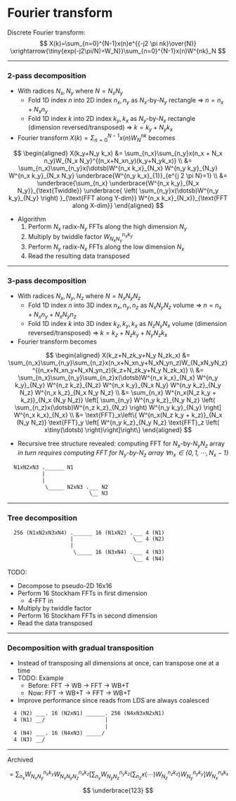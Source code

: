 # Fourier transform

Discrete Fourier transform:
$$
X(k)=\sum_{n=0}^{N-1}x(n)e^{{-j2 \pi nk}\over{N}} \xrightarrow{\tiny{exp(-j2\pi/N)=W_N}}\sum_{n=0}^{N-1}x(n)W^{nk}_N
$$

***

### 2-pass decomposition

- With radices $N_x, N_y$ where $N=N_xN_y$
  - Fold 1D index $n$ into 2D index $n_x,n_y$ as $N_x$-by-$N_y$ rectangle
  $\Rightarrow$ $n=n_x+N_xn_y$
  - Fold 1D index $k$ into 2D index $k_y,k_x$ as $N_y$-by-$N_x$ rectangle (dimension reversed/transposed) $\Rightarrow$ $k=k_y+N_y k_x$
- Fourier transform $X(k)=\Sigma_{n=0}^{N-1}x(n)W^{nk}_N$ becomes

$$
\begin{aligned}
X(k_y+N_y k_x) &= \sum_{n_x}\sum_{n_y}x(n_x + N_x n_y)W_{N_x N_y}^{(n_x+N_xn_y)(k_y+N_yk_x)} \\
&= \sum_{n_x}\sum_{n_y}x(\dotsb)W^{n_x k_x}_{N_x} W^{n_y k_y}_{N_y} W^{n_x k_y}_{N_x N_y} \underbrace{W^{n_y k_x}_{1}}_{e^{j 2 \pi N}=1} \\
&= \underbrace{\sum_{n_x} \underbrace{W^{n_x k_y}_{N_x N_y}}_{\text{Twiddle}}
   \underbrace{
     \left(
       \sum_{n_y}x(\dotsb)W^{n_y k_y}_{N_y}
     \right)
   }_{\text{FFT along Y-dim}}
   W^{n_x k_x}_{N_x}}_{\text{FFT along X-dim}}
\end{aligned}
$$

- Algorithm
  1. Perform $N_x$ radix-$N_y$ FFTs along the high dimension $N_y$
  2. Multiply by twiddle factor $W^{n_x k_y}_{N_x N_y}$
  3. Perform $N_y$ radix-$N_x$ FFTs along the low dimension $N_x$
  4. Read the resulting data transposed

***

### 3-pass decomposition

- With radices $N_x, N_y, N_z$ where $N=N_xN_yN_z$
  - Fold 1D index $n$ into 3D index $n_x,n_y,n_z$ as $N_x N_y N_z$ volume
  $\Rightarrow$ $n=n_x+N_xn_y+N_xN_yn_z$
  - Fold 1D index $k$ into 3D index $k_z,k_y,k_x$ as $N_z N_y N_x$ volume (dimension reversed/transposed) $\Rightarrow$ $k=k_z+N_zk_y+N_y N_zk_x$
- Fourier transform becomes

$$
\begin{aligned}
X(k_z+N_zk_y+N_y N_zk_x) &= \sum_{n_x}\sum_{n_y}\sum_{n_z}x(n_x+N_xn_y+N_xN_yn_z)W_{N_xN_yN_z}^{(n_x+N_xn_y+N_xN_yn_z)(k_z+N_zk_y+N_y N_zk_x)} \\
&= \sum_{n_x}\sum_{n_y}\sum_{n_z}x(\dotsb)W^{n_x k_x}_{N_x} W^{n_y k_y}_{N_y} W^{n_z k_z}_{N_z} W^{n_x k_y}_{N_x N_y} W^{n_y k_z}_{N_y N_z} W^{n_x k_z}_{N_x N_y N_z} \\
&= \sum_{n_x} W^{n_x(N_z k_y + k_z)}_{N_x (N_y N_z)} \left[ \sum_{n_y} W^{n_y k_z}_{N_y N_z} \left( \sum_{n_z}x(\dotsb)W^{n_z k_z}_{N_z} \right) W^{n_y k_y}_{N_y} \right] W^{n_x k_x}_{N_x} \\
&= \text{FFT}_x\left\{
  W^{n_x(N_z k_y + k_z)}_{N_x (N_y N_z)} \text{FFT}_y \left[
    W^{n_y k_z}_{N_y N_z} \text{FFT}_z \left(
      x\tiny(\dotsb)
    \right)\right]\right\}
\end{aligned}
$$



- Recursive tree structure revealed: computing FFT for $N_x$-by-$N_y N_z$ array *in turn requires computing FFT for $N_y$-by-$N_z$ array $\forall n_x \in \{0, 1, \dotsb, N_x-1\}$*

```txt
  N1xN2xN3 .______ N1
           |
           |
            \_____ N2xN3 .___ N2
                          \__ N3
```

***

### Tree decomposition

```txt
  256 (N1xN2xN3xN4) .______ 16 (N1xN2) .___ 4 (N1)
                    |                   \__ 4 (N2)
                    |
                     \_____ 16 (N3xN4) .___ 4 (N3)
                                        \__ 4 (N4)
```

TODO:
- Decompose to pseudo-2D 16x16
- Perform 16 Stockham FFTs in first dimension
  - 4-FFT in
- Multiply by twiddle factor
- Perform 16 Stockham FFTs in second dimension
- Read the data transposed

***

### Decomposition with gradual transposition

- Instead of transposing all dimensions at once, can transpose one at a time
- TODO: Example
  - Before: FFT -> WB   -> FFT -> WB+T
  - Now:    FFT -> WB+T -> FFT -> WB+T
- Improve performance since reads from LDS are always coalesced

```txt
  4 (N2) ___. 16 (N2xN1) ______. 256 (N4xN3xN2xN1)
  4 (N1) __/                   |
                               |
  4 (N4) ___. 16 (N4xN3) _____/
  4 (N3) __/
```


***

Archived

$= \sum_{n_x} W^{n_x k_y}_{N_x N_y} W^{n_x k_z}_{N_x N_y N_z} \left[ \sum_{n_y} W^{n_y k_z}_{N_y N_z} \left( \sum_{n_z}x(\dotsb)W^{n_z k_z}_{N_z} \right) W^{n_y k_y}_{N_y} \right] W^{n_x k_x}_{N_x}$

$$
\underbrace{123}
$$